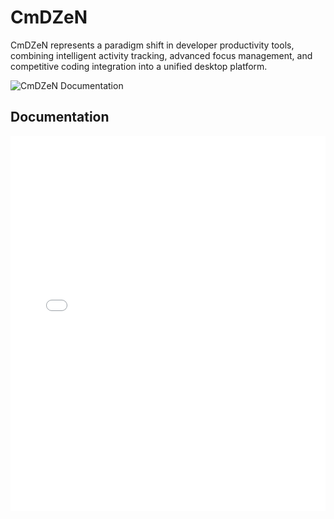# CmDZeN
CmDZeN represents a paradigm shift in developer productivity tools, combining intelligent activity tracking, advanced focus management, and competitive coding integration into a unified desktop platform.

![CmDZeN Documentation](readme_page-0001.jpg)

## Documentation
<embed src="readme.pdf" width="100%" height="600px" />

